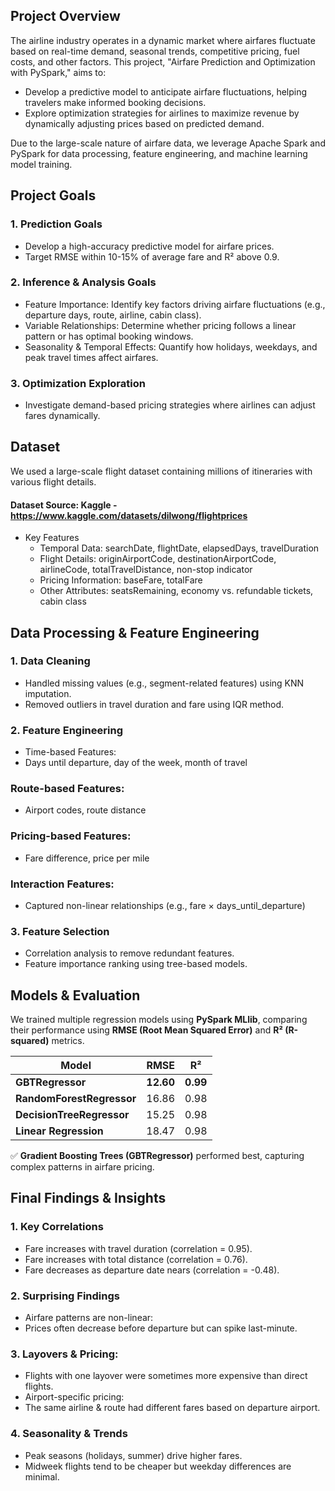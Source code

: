 ## Project Overview
The airline industry operates in a dynamic market where airfares fluctuate based on real-time demand, seasonal trends, competitive pricing, fuel costs, and other factors. This project, "Airfare Prediction and Optimization with PySpark," aims to:
  - Develop a predictive model to anticipate airfare fluctuations, helping travelers make informed booking decisions.
  - Explore optimization strategies for airlines to maximize revenue by dynamically adjusting prices based on predicted demand.
    
Due to the large-scale nature of airfare data, we leverage Apache Spark and PySpark for data processing, feature engineering, and machine learning model training.

## Project Goals
### 1. Prediction Goals
- Develop a high-accuracy predictive model for airfare prices.
- Target RMSE within 10-15% of average fare and R² above 0.9.

### 2. Inference & Analysis Goals
- Feature Importance: Identify key factors driving airfare fluctuations (e.g., departure days, route, airline, cabin class).
- Variable Relationships: Determine whether pricing follows a linear pattern or has optimal booking windows.
- Seasonality & Temporal Effects: Quantify how holidays, weekdays, and peak travel times affect airfares.

### 3. Optimization Exploration
- Investigate demand-based pricing strategies where airlines can adjust fares dynamically.

## Dataset
We used a large-scale flight dataset containing millions of itineraries with various flight details.
#### Dataset Source: Kaggle - https://www.kaggle.com/datasets/dilwong/flightprices

- Key Features
  - Temporal Data: searchDate, flightDate, elapsedDays, travelDuration
  - Flight Details: originAirportCode, destinationAirportCode, airlineCode, totalTravelDistance, non-stop indicator
  - Pricing Information: baseFare, totalFare
  - Other Attributes: seatsRemaining, economy vs. refundable tickets, cabin class

## Data Processing & Feature Engineering
### 1. Data Cleaning
- Handled missing values (e.g., segment-related features) using KNN imputation.
- Removed outliers in travel duration and fare using IQR method.

### 2. Feature Engineering
- Time-based Features:
- Days until departure, day of the week, month of travel

### Route-based Features:
- Airport codes, route distance

### Pricing-based Features:
- Fare difference, price per mile

### Interaction Features:
- Captured non-linear relationships (e.g., fare × days_until_departure)

### 3. Feature Selection
- Correlation analysis to remove redundant features.
- Feature importance ranking using tree-based models.

## Models & Evaluation  
We trained multiple regression models using **PySpark MLlib**, comparing their performance using **RMSE (Root Mean Squared Error)** and **R² (R-squared)** metrics.  

| **Model**                 | **RMSE** | **R²**  |  
|---------------------------|---------|--------|  
| **GBTRegressor**          | **12.60**  | **0.99**  |  
| **RandomForestRegressor** | 16.86  | 0.98  |  
| **DecisionTreeRegressor** | 15.25  | 0.98  |  
| **Linear Regression**     | 18.47  | 0.98  |  

✅ **Gradient Boosting Trees (GBTRegressor)** performed best, capturing complex patterns in airfare pricing.  


## Final Findings & Insights
### 1. Key Correlations
- Fare increases with travel duration (correlation = 0.95).
- Fare increases with total distance (correlation = 0.76).
- Fare decreases as departure date nears (correlation = -0.48).

### 2. Surprising Findings
- Airfare patterns are non-linear:
- Prices often decrease before departure but can spike last-minute.

### 3. Layovers & Pricing:
- Flights with one layover were sometimes more expensive than direct flights.
- Airport-specific pricing:
- The same airline & route had different fares based on departure airport.

### 4. Seasonality & Trends
- Peak seasons (holidays, summer) drive higher fares.
- Midweek flights tend to be cheaper but weekday differences are minimal.
